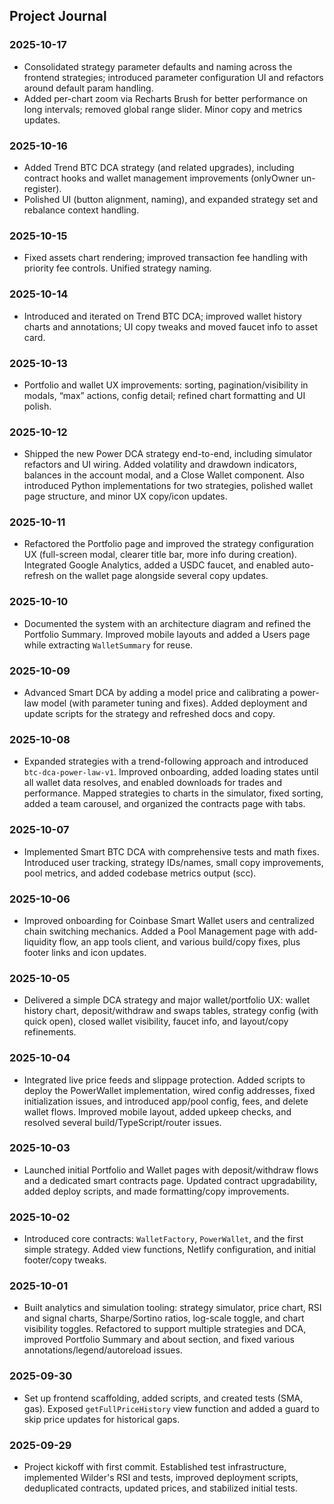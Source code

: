 ## Project Journal

### 2025-10-17
- Consolidated strategy parameter defaults and naming across the frontend strategies; introduced parameter configuration UI and refactors around default param handling.
- Added per-chart zoom via Recharts Brush for better performance on long intervals; removed global range slider. Minor copy and metrics updates.

### 2025-10-16
- Added Trend BTC DCA strategy (and related upgrades), including contract hooks and wallet management improvements (onlyOwner un-register).
- Polished UI (button alignment, naming), and expanded strategy set and rebalance context handling.

### 2025-10-15
- Fixed assets chart rendering; improved transaction fee handling with priority fee controls. Unified strategy naming.

### 2025-10-14
- Introduced and iterated on Trend BTC DCA; improved wallet history charts and annotations; UI copy tweaks and moved faucet info to asset card.

### 2025-10-13
- Portfolio and wallet UX improvements: sorting, pagination/visibility in modals, “max” actions, config detail; refined chart formatting and UI polish.

### 2025-10-12
- Shipped the new Power DCA strategy end-to-end, including simulator refactors and UI wiring. Added volatility and drawdown indicators, balances in the account modal, and a Close Wallet component. Also introduced Python implementations for two strategies, polished wallet page structure, and minor UX copy/icon updates.

### 2025-10-11
- Refactored the Portfolio page and improved the strategy configuration UX (full-screen modal, clearer title bar, more info during creation). Integrated Google Analytics, added a USDC faucet, and enabled auto-refresh on the wallet page alongside several copy updates.

### 2025-10-10
- Documented the system with an architecture diagram and refined the Portfolio Summary. Improved mobile layouts and added a Users page while extracting `WalletSummary` for reuse.

### 2025-10-09
- Advanced Smart DCA by adding a model price and calibrating a power-law model (with parameter tuning and fixes). Added deployment and update scripts for the strategy and refreshed docs and copy.

### 2025-10-08
- Expanded strategies with a trend-following approach and introduced `btc-dca-power-law-v1`. Improved onboarding, added loading states until all wallet data resolves, and enabled downloads for trades and performance. Mapped strategies to charts in the simulator, fixed sorting, added a team carousel, and organized the contracts page with tabs.

### 2025-10-07
- Implemented Smart BTC DCA with comprehensive tests and math fixes. Introduced user tracking, strategy IDs/names, small copy improvements, pool metrics, and added codebase metrics output (scc).

### 2025-10-06
- Improved onboarding for Coinbase Smart Wallet users and centralized chain switching mechanics. Added a Pool Management page with add-liquidity flow, an app tools client, and various build/copy fixes, plus footer links and icon updates.

### 2025-10-05
- Delivered a simple DCA strategy and major wallet/portfolio UX: wallet history chart, deposit/withdraw and swaps tables, strategy config (with quick open), closed wallet visibility, faucet info, and layout/copy refinements.

### 2025-10-04
- Integrated live price feeds and slippage protection. Added scripts to deploy the PowerWallet implementation, wired config addresses, fixed initialization issues, and introduced app/pool config, fees, and delete wallet flows. Improved mobile layout, added upkeep checks, and resolved several build/TypeScript/router issues.

### 2025-10-03
- Launched initial Portfolio and Wallet pages with deposit/withdraw flows and a dedicated smart contracts page. Updated contract upgradability, added deploy scripts, and made formatting/copy improvements.

### 2025-10-02
- Introduced core contracts: `WalletFactory`, `PowerWallet`, and the first simple strategy. Added view functions, Netlify configuration, and initial footer/copy tweaks.

### 2025-10-01
- Built analytics and simulation tooling: strategy simulator, price chart, RSI and signal charts, Sharpe/Sortino ratios, log-scale toggle, and chart visibility toggles. Refactored to support multiple strategies and DCA, improved Portfolio Summary and about section, and fixed various annotations/legend/autoreload issues.

### 2025-09-30
- Set up frontend scaffolding, added scripts, and created tests (SMA, gas). Exposed `getFullPriceHistory` view function and added a guard to skip price updates for historical gaps.

### 2025-09-29
- Project kickoff with first commit. Established test infrastructure, implemented Wilder's RSI and tests, improved deployment scripts, deduplicated contracts, updated prices, and stabilized initial tests.

